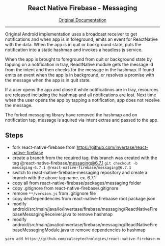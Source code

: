 <p align="center">
  <h2 align="center">React Native Firebase - Messaging</h2>
</p>

<p align="center">
  <a href="https://github.com/invertase/react-native-firebase/tree/master/packages/messaging">Original Documentation</a>
</p>

----

Original Android implementation uses a broadcast receiver to get notifications and when app is in foreground, emits an event for ReactNative with the data.
When the app is in quit or background state, puts the notification into a static hashmap and invokes a headless js service.

When the app is brought to foreground from quit or background state by tapping on a notification in tray, ReactNative module gets the message id from the 
intent and then checks for the message in the hashmap. If found emits an event when the app is in background, or resolves a promise with the message when 
the app is in quit state.

If a user opens the app and close it while notificatinos are in tray, resources are released including the hashmap and all notifications are lost. Next time 
when the user opens the app by tapping a notification, app does not receive the message.

The forked messaging library have removed the hashmap and on notification tap, message is aquired via intent extras and passed to the app.

## Steps

- fork react-native-firebase from https://github.com/invertase/react-native-firebase
- create a branch from the required tag. this branch was created with the tag @react-native-firebase/messaging@6.7.1
```git checkout -b messaging-6.7.1 @react-native-firebase/messaging@6.7.1```
- switch to react-native-firebase-messaging repository and create a branch with the above tag name. ex. 6.7.1
- copy all from react-native-firebase/packages/messaging folder
- copy .gitignore from react-native-firebase/.gitignore
- remove ```**/version.js``` from .gitignore file
- copy devDependencies from react-native-firebaase root package.json
- modify android/src/main/java/io/invertase/firebase/messaging/ReactNativeFirebaseMessagingReceiver.java to remove hashmap
- modify android/src/main/java/io/invertase/firebase/messaging/ReactNativeFirebaseMessagingModule.java to remove dependencies to hashmap

```bash
yarn add https://github.com/calceytechnologies/react-native-firebase-messaging#6.7.1
```

